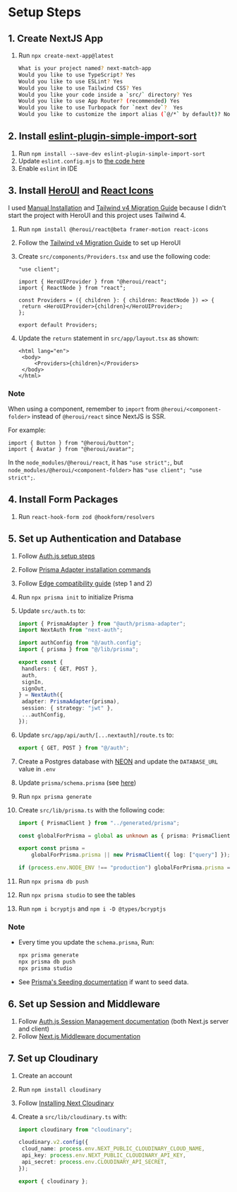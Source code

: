 # Setup Steps

## 1. Create NextJS App

1. Run `npx create-next-app@latest`

   ```bash
   What is your project named? next-match-app
   Would you like to use TypeScript? Yes
   Would you like to use ESLint? Yes
   Would you like to use Tailwind CSS? Yes
   Would you like your code inside a `src/` directory? Yes
   Would you like to use App Router? (recommended) Yes
   Would you like to use Turbopack for `next dev`?  Yes
   Would you like to customize the import alias (`@/*` by default)? No
   ```

## 2. Install [eslint-plugin-simple-import-sort](https://github.com/lydell/eslint-plugin-simple-import-sort)

1. Run `npm install --save-dev eslint-plugin-simple-import-sort`
2. Update `eslint.config.mjs` to [the code here](./eslint.config.mjs)
3. Enable `eslint` in IDE

## 3. Install [HeroUI](https://www.heroui.com/docs/guide/installation#manual-installation) and [React Icons](https://react-icons.github.io/react-icons/)

I used [Manual Installation](https://www.heroui.com/docs/guide/installation#manual-installation) and [Tailwind v4 Migration Guide](https://www.heroui.com/docs/guide/tailwind-v4) because I didn't start the project with HeroUI and this project uses Tailwind 4.

1. Run `npm install @heroui/react@beta framer-motion react-icons`
2. Follow the [Tailwind v4 Migration Guide](https://www.heroui.com/docs/guide/tailwind-v4) to set up HeroUI
3. Create `src/components/Providers.tsx` and use the following code:

   ```tsx
   "use client";

   import { HeroUIProvider } from "@heroui/react";
   import { ReactNode } from "react";

   const Providers = ({ children }: { children: ReactNode }) => {
   	return <HeroUIProvider>{children}</HeroUIProvider>;
   };

   export default Providers;
   ```

4. Update the `return` statement in `src/app/layout.tsx` as shown:
   ```tsx
   <html lang="en">
   	<body>
   		<Providers>{children}</Providers>
   	</body>
   </html>
   ```

### Note

When using a component, remember to `import` from `@heroui/<component-folder>` instead of `@heroui/react` since NextJS is SSR.

For example:

```tsx
import { Button } from "@heroui/button";
import { Avatar } from "@heroui/avatar";
```

In the `node_modules/@heroui/react`, it has `"use strict";`, but `node_modules/@heroui/<component-folder>` has `"use client"; "use strict";`.

## 4. Install Form Packages

1. Run `react-hook-form zod @hookform/resolvers`

## 5. Set up Authentication and Database

1. Follow [Auth.js setup steps](https://authjs.dev/getting-started/installation?framework=Next.js)
2. Follow [Prisma Adapter installation commands](https://authjs.dev/getting-started/adapters/prisma#installation)
3. Follow [Edge compatibility guide](https://authjs.dev/guides/edge-compatibility#split-config) (step 1 and 2)
4. Run `npx prisma init` to initialize Prisma
5. Update `src/auth.ts` to:

   ```ts
   import { PrismaAdapter } from "@auth/prisma-adapter";
   import NextAuth from "next-auth";

   import authConfig from "@/auth.config";
   import { prisma } from "@/lib/prisma";

   export const {
   	handlers: { GET, POST },
   	auth,
   	signIn,
   	signOut,
   } = NextAuth({
   	adapter: PrismaAdapter(prisma),
   	session: { strategy: "jwt" },
   	...authConfig,
   });
   ```

6. Update `src/app/api/auth/[...nextauth]/route.ts` to:

   ```ts
   export { GET, POST } from "@/auth";
   ```

7. Create a Postgres database with [NEON](https://neon.com/) and update the `DATABASE_URL` value in `.env`

8. Update `prisma/schema.prisma` (see [here](https://authjs.dev/getting-started/adapters/prisma#schema))
9. Run `npx prisma generate`
10. Create `src/lib/prisma.ts` with the following code:

    ```ts
    import { PrismaClient } from "../generated/prisma";

    const globalForPrisma = global as unknown as { prisma: PrismaClient };

    export const prisma =
    	globalForPrisma.prisma || new PrismaClient({ log: ["query"] });

    if (process.env.NODE_ENV !== "production") globalForPrisma.prisma = prisma;
    ```

11. Run `npx prisma db push`
12. Run `npx prisma studio` to see the tables
13. Run `npm i bcryptjs` and `npm i -D @types/bcryptjs`

### Note

- Every time you update the `schema.prisma`, Run:

  ```bash
  npx prisma generate
  npx prisma db push
  npx prisma studio
  ```

- See [Prisma's Seeding documentation](https://www.prisma.io/docs/orm/prisma-migrate/workflows/seeding) if want to seed data.

## 6. Set up Session and Middleware

1. Follow [Auth.js Session Management documentation](https://authjs.dev/getting-started/session-management/get-session) (both Next.js server and client)
2. Follow [Next.js Middleware documentation](https://nextjs.org/docs/app/building-your-application/routing/middleware)

## 7. Set up Cloudinary

1. Create an account
2. Run `npm install cloudinary`
3. Follow [Installing Next Cloudinary](https://next.cloudinary.dev/installation)
4. Create a `src/lib/cloudinary.ts` with:

   ```ts
   import cloudinary from "cloudinary";

   cloudinary.v2.config({
   	cloud_name: process.env.NEXT_PUBLIC_CLOUDINARY_CLOUD_NAME,
   	api_key: process.env.NEXT_PUBLIC_CLOUDINARY_API_KEY,
   	api_secret: process.env.CLOUDINARY_API_SECRET,
   });

   export { cloudinary };
   ```
